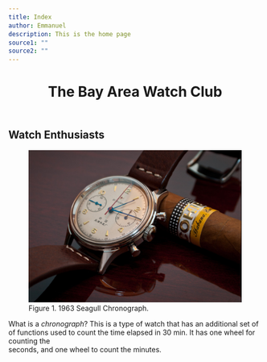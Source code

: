 ```yaml
---
title: Index
author: Emmanuel
description: This is the home page
source1: ""
source2: ""
---
```

<body>
<header>

# The Bay Area Watch Club

</header>
<section>
<main>
<section>


## Watch Enthusiasts

<figure><img class="styleImg" src="../src/images/background.jpg" />
<figcaption>
<span>Figure 1.</span> 1963 Seagull Chronograph.
</figcaption>
</figure>

What is a *chronograph*? This is a type of watch that has an additional set of \
of functions used to count the time elapsed in 30 min. It has one wheel for counting the \
seconds, and one wheel to count the minutes.

</section>
</main>
</body>
